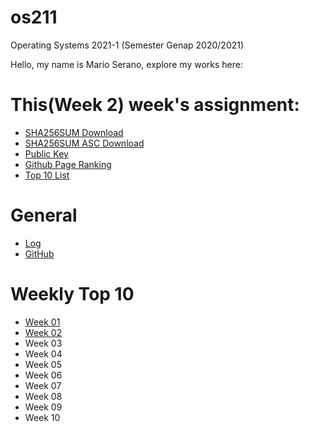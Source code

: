 # os211
Operating Systems 2021-1 (Semester Genap 2020/2021)

Hello, my name is Mario Serano, explore my works here:

# This(Week 2) week's assignment:
* [SHA256SUM Download](https://marioserano.github.io/os211/TXT/SHA256SUM)
* [SHA256SUM ASC Download](https://marioserano.github.io/os211/TXT/SHA256SUM.asc)
* [Public Key](https://marioserano.github.io/os211/TXT/mypubkey.txt)
* [Github Page Ranking](https://marioserano.github.io/os211/TXT/mypubkey.txt)
* [Top 10 List](w02)

# General
* [Log](https://marioserano.github.io/os211/TXT/mylog.txt)
* [GitHub](https://github.com/marioserano/os211)

# Weekly Top 10
* [Week 01](w01)
* [Week 02](w02)
* Week 03
* Week 04
* Week 05
* Week 06
* Week 07
* Week 08
* Week 09
* Week 10
